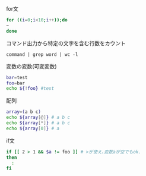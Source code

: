 for文

```bash
for ((i=0;i<10;i++));do
~
done
```
コマンド出力から特定の文字を含む行数をカウント

`command | grep word | wc -l`

変数の変数(可変変数)

```bash
bar=test
foo=bar
echo ${!foo} #test
```

配列

```bash
array=(a b c)
echo ${array[@]} # a b c
echo ${array[*]} # a b c
echo ${array[0]} # a
```

if文

```bash
if [[ 2 > 1 && $a != foo ]] # >が使え､変数aが空でもok.
then
  :
fi
```
